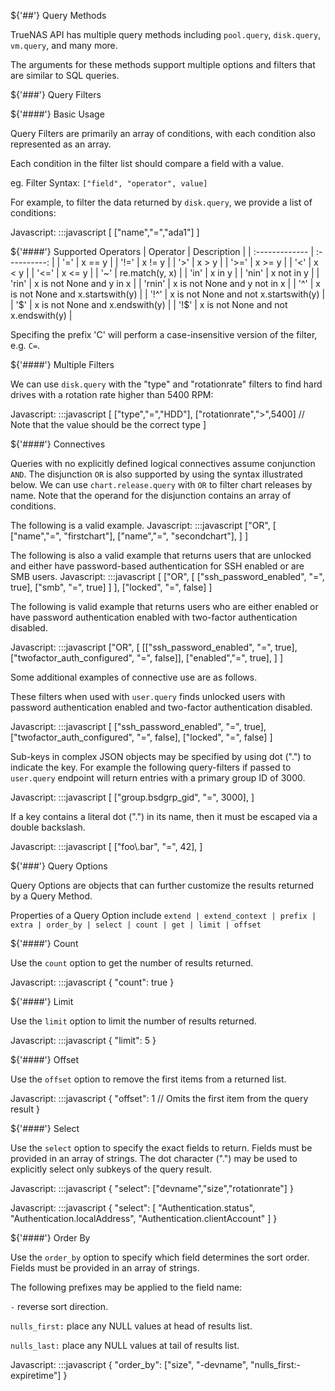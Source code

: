 ${'##'} Query Methods

TrueNAS API has multiple query methods including `pool.query`, `disk.query`, `vm.query`, and many more.

The arguments for these methods support multiple options and filters that are similar to SQL queries.

${'###'} Query Filters

${'####'} Basic Usage

Query Filters are primarily an array of conditions, with each condition also represented as an array.

Each condition in the filter list should compare a field with a value.

eg. Filter Syntax: `["field", "operator", value]` 

For example, to filter the data returned by `disk.query`, we provide a list of conditions:

Javascript:
    :::javascript
    [
      ["name","=","ada1"] 
    ]


${'####'} Supported Operators
| Operator       | Description     |
| :------------- | :----------: |
| '=' |  x == y |
| '!=' |  x != y |
| '>' |  x > y |
| '>=' |  x >= y |
| '<' |  x < y |
| '<=' |  x <= y |
| '~' |  re.match(y, x) |
| 'in' |  x in y |
| 'nin' |  x not in y |
| 'rin' |  x is not None and y in x |
| 'rnin' |  x is not None and y not in x |
| '^' |  x is not None and x.startswith(y) |
| '!^' |  x is not None and not x.startswith(y) |
| '$' |  x is not None and x.endswith(y) |
| '!$' |  x is not None and not x.endswith(y) |

Specifing the prefix 'C' will perform a case-insensitive version of the filter, e.g. `C=`.

${'####'} Multiple Filters

We can use `disk.query` with the "type" and "rotationrate" filters to find hard drives with a rotation rate higher than 5400 RPM:

Javascript:
    :::javascript
    [
      ["type","=","HDD"],
      ["rotationrate",">",5400] // Note that the value should be the correct type
    ]


${'####'} Connectives

Queries with no explicitly defined logical connectives assume conjunction `AND`. The disjunction `OR` is also supported by using the syntax illustrated below. We can use `chart.release.query` with `OR` to filter chart releases by name. Note that the operand for the disjunction contains an array of conditions.

The following is a valid example.
Javascript:
    :::javascript
    ["OR", 
      [
        ["name","=", "firstchart"],
        ["name","=", "secondchart"],
      ]
    ]

The following is also a valid example that returns users that are unlocked and either have password-based authentication for SSH enabled or are SMB users.
Javascript:
    :::javascript
    [
      ["OR",
        [
          ["ssh_password_enabled", "=", true],
          ["smb", "=", true]
        ]
      ],
      ["locked", "=", false]
    ]

The following is valid example that returns users who are either enabled or have password authentication enabled with two-factor authentication disabled.

Javascript:
    :::javascript
    ["OR",
      [
        [["ssh_password_enabled", "=", true], ["twofactor_auth_configured", "=", false]],
        ["enabled","=", true],
      ]
    ]

Some additional examples of connective use are as follows.

These filters when used with `user.query` finds unlocked users with password authentication enabled and two-factor authentication disabled.

Javascript:
    :::javascript
    [
      ["ssh_password_enabled", "=", true],
      ["twofactor_auth_configured", "=", false],
      ["locked", "=", false]
    ]


Sub-keys in complex JSON objects may be specified by using dot (".") to indicate the key. For example the following query-filters if passed to `user.query` endpoint will return entries with a primary group ID of 3000.

Javascript:
    :::javascript
    [
      ["group.bsdgrp_gid", "=", 3000],
    ]

If a key contains a literal dot (".") in its name, then it must be escaped via a double backslash.

Javascript:
    :::javascript
    [
      ["foo\\.bar", "=", 42],
    ]



${'###'} Query Options

Query Options are objects that can further customize the results returned by a Query Method.

Properties of a Query Option include `extend | extend_context | prefix | extra | order_by | select | count | get | limit | offset`

${'####'} Count

Use the `count` option to get the number of results returned.

Javascript:
    :::javascript
    {
      "count": true
    }


${'####'} Limit

Use the `limit` option to limit the number of results returned.

Javascript:
    :::javascript
    {
      "limit": 5
    }


${'####'} Offset

Use the `offset` option to remove the first items from a returned list.

Javascript:
    :::javascript
    {
      "offset": 1 // Omits the first item from the query result
    }


${'####'} Select

Use the `select` option to specify the exact fields to return. Fields must be provided in an array of strings. The dot character (".") may be used to explicitly select only subkeys of the query result.

Javascript:
    :::javascript
    {
      "select": ["devname","size","rotationrate"]
    }


Javascript:
    :::javascript
    {
      "select": [
        "Authentication.status",
        "Authentication.localAddress",
        "Authentication.clientAccount"
      ]
    }



${'####'} Order By

Use the `order_by` option to specify which field determines the sort order. Fields must be provided in an
array of strings.

The following prefixes may be applied to the field name:

`-` reverse sort direction.

`nulls_first:` place any NULL values at head of results list.

`nulls_last:` place any NULL values at tail of results list.

Javascript:
    :::javascript
    {
      "order_by": ["size", "-devname", "nulls_first:-expiretime"]
    }



    




